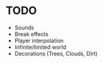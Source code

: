 # TODO

- Sounds
- Break effects
- Player interpolation
- Infinite/limited world
- Decorations (Trees, Clouds, Dirt)
